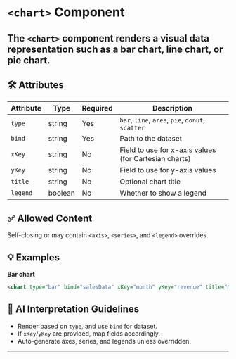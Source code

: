 # `<chart>` Component

The `<chart>` component renders a visual data representation such as a bar chart, line chart, or pie chart.
---

## 🛠 Attributes
| Attribute | Type | Required | Description |
|-----------|------|----------|-------------|
| `type` | string | Yes | `bar`, `line`, `area`, `pie`, `donut`, `scatter` |
| `bind` | string | Yes | Path to the dataset |
| `xKey` | string | No | Field to use for x-axis values (for Cartesian charts) |
| `yKey` | string | No | Field to use for y-axis values |
| `title` | string | No | Optional chart title |
| `legend` | boolean | No | Whether to show a legend |

## ✅ Allowed Content
Self-closing or may contain `<axis>`, `<series>`, and `<legend>` overrides.

## 💡 Examples
**Bar chart**
```xml
<chart type="bar" bind="salesData" xKey="month" yKey="revenue" title="Monthly Sales" legend="true"/>
```

## 🧩 AI Interpretation Guidelines
- Render based on `type`, and use `bind` for dataset.
- If `xKey`/`yKey` are provided, map fields accordingly.
- Auto-generate axes, series, and legends unless overridden.
---